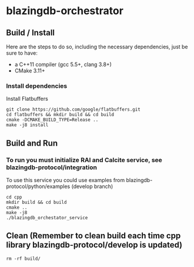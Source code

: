 # blazingdb-orchestrator

## Build / Install 

Here are the steps to do so, including the necessary dependencies, just be sure to have:

- a C++11 compiler (gcc 5.5+, clang 3.8+)
- CMake 3.11+

### Install dependencies

Install Flatbuffers

```
git clone https://github.com/google/flatbuffers.git
cd flatbuffers && mkdir build && cd build
cmake -DCMAKE_BUILD_TYPE=Release ..
make -j8 install
```

## Build and Run

### To run you must initialize RAl and Calcite service, see blazingdb-protocol/integration
To use this service you could use examples from blazingdb-protocol/python/examples (develop branch)
```
cd cpp
mkdir build && cd build
cmake ..
make -j8 
./blazingdb_orchestator_service
```

## Clean (Remember to clean build each time cpp library blazingdb-protocol/develop is updated)

```
rm -rf build/
```
 
